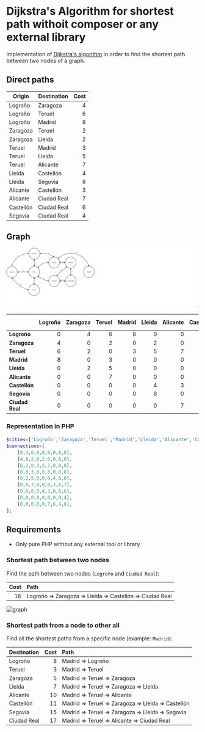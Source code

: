 # Dijkstra's Algorithm for shortest path withoit composer or any external library

Implementation of [Dijkstra's algorithm](https://en.wikipedia.org/wiki/Dijkstra%27s_algorithm) in order to find the
shortest path between two nodes of a graph.

## Direct paths

| Origin    | Destination |  Cost |
| --------- | ----------- | ----: |
| Logroño	| Zaragoza    |     4 |
| Logroño	| Teruel      |     6 |
| Logroño	| Madrid      |     8 |
| Zaragoza  | Teruel      |     2 |
| Zaragoza  | Lleida      |     2 |
| Teruel    | Madrid      |     3 |
| Teruel    | Lleida      |     5 |
| Teruel    | Alicante    |     7 |
| Lleida    | Castellón   |     4 |
| Lleida    | Segovia     |     8 |
| Alicante  | Castellón   |     3 |
| Alicante  | Ciudad Real |     7 |
| Castellón | Ciudad Real |     6 |
| Segovia   | Ciudad Real |     4 |

## Graph

![graph](doc/graph.png "Graph")

|                 | Logroño | Zaragoza | Teruel | Madrid | Lleida | Alicante | Castellón | Segovia | Ciudad Real |
| --------------- | ------: | -------: | -----: | -----: | -----: | -------: | --------: | ------: | ----------: |
| **Logroño**     |       0 |        4 |      6 |      8 |      0 |        0 |         0 |       0 |           0 |
| **Zaragoza**    |       4 |        0 |      2 |      0 |      2 |        0 |         0 |       0 |           0 |
| **Teruel**      |       6 |        2 |      0 |      3 |      5 |        7 |         0 |       0 |           0 |
| **Madrid**      |       8 |        0 |      3 |      0 |      0 |        0 |         0 |       0 |           0 |
| **Lleida**      |       0 |        2 |      5 |      0 |      0 |        0 |         4 |       8 |           0 |
| **Alicante**    |       0 |        0 |      7 |      0 |      0 |        0 |         3 |       0 |           7 |
| **Castellón**   |       0 |        0 |      0 |      0 |      4 |        3 |         0 |       0 |           6 |
| **Segovia**     |       0 |        0 |      0 |      0 |      8 |        0 |         0 |       0 |           4 |
| **Ciudad Real** |       0 |        0 |      0 |      0 |      0 |        7 |         6 |       4 |           0 |

### Representation in PHP

```php
$cities=['Logroño','Zaragoza','Teruel','Madrid','Lleida','Alicante','Castellón','Segovia','Ciudad Real'];
$connections=[
    [0,4,6,8,0,0,0,0,0],
    [4,0,2,0,2,0,0,0,0],
    [6,2,0,3,5,7,0,0,0],
    [8,0,3,0,0,0,0,0,0],
    [0,2,5,0,0,0,4,8,0],
    [0,0,7,0,0,0,3,0,7],
    [0,0,0,0,4,3,0,0,6],
    [0,0,0,0,8,0,0,0,4],
    [0,0,0,0,0,7,6,4,0],
];
```

## Requirements

- Only pure PHP without any external tool or library

### Shortest path between two nodes

Find the path between two nodes (`Logroño` and `Ciudad Real`):

| Cost | Path                                                      |
| ---: | :-------------------------------------------------------- |
| 16   | Logroño => Zaragoza => Lleida => Castellón => Ciudad Real |

![graph](doc/graph-Logroño-CiudadReal.png "Graph")

### Shortest path from a node to other all

Find all the shortest paths from a specific node (example: `Madrid`):

| Destination | Cost | Path                                              |
| :---------- | ---: | :------------------------------------------------ |
| Logroño     |  8 | Madrid => Logroño                                   |
| Teruel      |  3 | Madrid => Teruel                                    |
| Zaragoza    |  5 | Madrid => Teruel => Zaragoza                        |
| Lleida      |  7 | Madrid => Teruel => Zaragoza => Lleida              |
| Alicante    | 10 | Madrid => Teruel => Alicante                        |
| Castellón   | 11 | Madrid => Teruel => Zaragoza => Lleida => Castellón |
| Segovia     | 15 | Madrid => Teruel => Zaragoza => Lleida => Segovia   |
| Ciudad Real | 17 | Madrid => Teruel => Alicante => Ciudad Real         |


